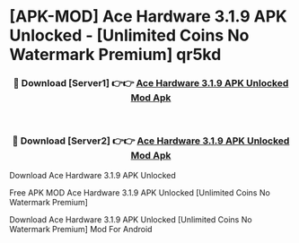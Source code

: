 # [APK-MOD] Ace Hardware 3.1.9 APK Unlocked - [Unlimited Coins No Watermark Premium] qr5kd



<div align="center">
<h3>🔴 Download [Server1] 👉👉 <a href="https://momento.my/?title=Ace_Hardware_3.1.9_APK_Unlocked">Ace Hardware 3.1.9 APK Unlocked Mod Apk</a></h3><br>

<h3>🔴 Download [Server2] 👉👉 <a href="https://momento.my/?title=Ace_Hardware_3.1.9_APK_Unlocked">Ace Hardware 3.1.9 APK Unlocked Mod Apk</a></h3>
</div>



Download Ace Hardware 3.1.9 APK Unlocked 

Free APK MOD Ace Hardware 3.1.9 APK Unlocked [Unlimited Coins No Watermark Premium]

Download Ace Hardware 3.1.9 APK Unlocked [Unlimited Coins No Watermark Premium] Mod For Android
